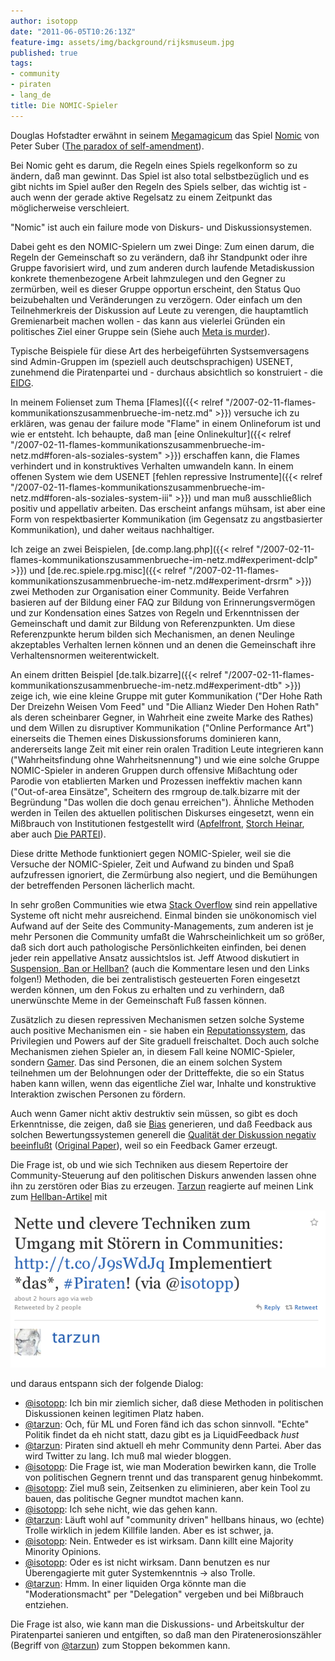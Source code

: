 ```yaml
---
author: isotopp
date: "2011-06-05T10:26:13Z"
feature-img: assets/img/background/rijksmuseum.jpg
published: true
tags:
- community
- piraten
- lang_de
title: Die NOMIC-Spieler
---
```

Douglas Hofstadter erwähnt in seinem
[Megamagicum](http://www.amazon.de/Metamagicum-Fragen-Essenz-Geist-Struktur/dp/360895774X)
das Spiel [Nomic](http://en.wikipedia.org/wiki/Nomic) von Peter Suber 
([The paradox of self-amendment](http://www.earlham.edu/~peters/writing/psa/)).

Bei Nomic geht es darum, die Regeln eines Spiels regelkonform so zu ändern,
daß man gewinnt. Das Spiel ist also total selbstbezüglich und es gibt nichts
im Spiel außer den Regeln des Spiels selber, das wichtig ist - auch wenn der
gerade aktive Regelsatz zu einem Zeitpunkt das möglicherweise verschleiert.

"Nomic" ist auch ein failure mode von Diskurs- und Diskussionsystemen. 

Dabei geht es den NOMIC-Spielern um zwei Dinge: Zum einen darum, die Regeln der
Gemeinschaft so zu verändern, daß ihr Standpunkt oder ihre Gruppe
favorisiert wird, und zum anderen durch laufende Metadiskussion konkrete
themenbezogene Arbeit lahmzulegen und den Gegner zu zermürben, weil es
dieser Gruppe opportun erscheint, den Status Quo beizubehalten und
Veränderungen zu verzögern. Oder einfach um den Teilnehmerkreis der
Diskussion auf Leute zu verengen, die hauptamtlich Gremienarbeit machen
wollen - das kann aus vielerlei Gründen ein politisches Ziel einer Gruppe
sein (Siehe auch 
[Meta is murder](http://www.codinghorror.com/blog/2009/07/meta-is-murder.html)).

Typische Beispiele für diese Art des herbeigeführten Systsemversagens sind
Admin-Gruppen im (speziell auch deutschsprachigen) USENET, zunehmend die
Piratenpartei und - durchaus absichtlich so konstruiert - die
[EIDG](http://de.wikipedia.org/wiki/Enquete-Kommission_Internet_und_digitale_Gesellschaft).

In meinem Folienset zum Thema
[Flames]({{< relref "/2007-02-11-flames-kommunikationszusammenbrueche-im-netz.md" >}}) versuche ich zu
erklären, was genau der failure mode "Flame" in einem Onlineforum ist und
wie er entsteht. Ich behaupte, daß man 
[eine Onlinekultur]({{< relref "/2007-02-11-flames-kommunikationszusammenbrueche-im-netz.md#foren-als-soziales-system" >}}) erschaffen
kann, die Flames verhindert und in konstruktives Verhalten umwandeln kann.
In einem offenen System wie dem USENET 
[fehlen repressive Instrumente]({{< relref "/2007-02-11-flames-kommunikationszusammenbrueche-im-netz.md#foren-als-soziales-system-iii" >}}) und man muß
ausschließlich positiv und appellativ arbeiten. Das erscheint anfangs
mühsam, ist aber eine Form von respektbasierter Kommunikation (im Gegensatz
zu angstbasierter Kommunikation), und daher weitaus nachhaltiger.

Ich zeige an zwei Beispielen,
[de.comp.lang.php]({{< relref "/2007-02-11-flames-kommunikationszusammenbrueche-im-netz.md#experiment-dclp" >}}) und
[de.rec.spiele.rpg.misc]({{< relref "/2007-02-11-flames-kommunikationszusammenbrueche-im-netz.md#experiment-drsrm" >}})
zwei Methoden zur Organisation einer Community. Beide Verfahren basieren auf
der Bildung einer FAQ zur Bildung von Erinnerungsvermögen und zur
Kondensation eines Satzes von Regeln und Erkenntnissen der Gemeinschaft und
damit zur Bildung von Referenzpunkten. Um diese Referenzpunkte herum bilden
sich Mechanismen, an denen Neulinge akzeptables Verhalten lernen können und
an denen die Gemeinschaft ihre Verhaltensnormen weiterentwickelt.

An einem dritten Beispiel
[de.talk.bizarre]({{< relref "/2007-02-11-flames-kommunikationszusammenbrueche-im-netz.md#experiment-dtb" >}}) zeige
ich, wie eine kleine Gruppe mit guter Kommunikation ("Der Hohe Rath Der
Dreizehn Weisen Vom Feed" und "Die Allianz Wieder Den Hohen Rath" als deren
scheinbarer Gegner, in Wahrheit eine zweite Marke des Rathes) und dem Willen
zu disruptiver Kommunikation ("Online Performance Art") einerseits die
Themen eines Diskussionsforums dominieren kann, andererseits lange Zeit mit
einer rein oralen Tradition Leute integrieren kann ("Wahrheitsfindung ohne
Wahrheitsnennung") und wie eine solche Gruppe NOMIC-Spieler in anderen
Gruppen durch offensive Mißachtung oder Parodie von etablierten Marken und
Prozessen ineffektiv machen kann ("Out-of-area Einsätze", Scheitern des
rmgroup de.talk.bizarre mit der Begründung "Das wollen die doch genau
erreichen"). Ähnliche Methoden werden in Teilen des aktuellen politischen
Diskurses eingesetzt, wenn ein Mißbrauch von Institutionen festgestellt wird
([Apfelfront](http://de.wikipedia.org/wiki/Front_Deutscher_%C3%84pfel),
[Storch Heinar](http://de.wikipedia.org/wiki/Storch_Heinar), aber auch 
[Die PARTEI](http://de.wikipedia.org/wiki/Partei_f%C3%BCr_Arbeit,_Rechtsstaat,_Tierschutz,_Elitenf%C3%B6rderung_und_basisdemokratische_Initiative)).

Diese dritte Methode funktioniert gegen NOMIC-Spieler, weil sie die Versuche
der NOMIC-Spieler, Zeit und Aufwand zu binden und Spaß aufzufressen
ignoriert, die Zermürbung also negiert, und die Bemühungen der betreffenden
Personen lächerlich macht.

In sehr großen Communities wie etwa 
[Stack Overflow](http://stackoverflow.com/) sind rein appellative Systeme oft nicht
mehr ausreichend. Einmal binden sie unökonomisch viel Aufwand auf der Seite
des Community-Managements, zum anderen ist je mehr Personen die Community
umfaßt die Wahrscheinlichkeit um so größer, daß sich dort auch pathologische
Persönlichkeiten einfinden, bei denen jeder rein appellative Ansatz
aussichtslos ist. Jeff Atwood diskutiert in 
[Suspension, Ban or Hellban?](http://www.codinghorror.com/blog/2011/06/suspension-ban-or-hellban.html)
(auch die Kommentare lesen und den Links folgen!) Methoden, die bei
zentralistisch gesteuerten Foren eingesetzt werden können, um den Fokus zu
erhalten und zu verhindern, daß unerwünschte Meme in der Gemeinschaft Fuß
fassen können.

Zusätzlich zu diesen repressiven Mechanismen setzen solche Systeme auch
positive Mechanismen ein - sie haben ein
[Reputationssystem](http://blog.stackoverflow.com/2010/10/membership-has-its-privileges/),
das Privilegien und Powers auf der Site graduell freischaltet. Doch auch
solche Mechanismen ziehen Spieler an, in diesem Fall keine NOMIC-Spieler,
sondern
[Gamer](http://www.techdirt.com/articles/20110517/16574414306/is-influence-number-is-it-based-twitter.shtml).
Das sind Personen, die an einem solchen System teilnehmen um der Belohnungen
oder der Dritteffekte, die so ein Status haben kann willen, wenn das
eigentliche Ziel war, Inhalte und konstruktive Interaktion zwischen Personen
zu fördern.

Auch wenn Gamer nicht aktiv destruktiv sein müssen, so gibt es doch
Erkenntnisse, die zeigen, daß sie
[Bias](http://www.technologyreview.com/web/23477/?a=f) generieren, und daß
Feedback aus solchen Bewertungssystemen generell die 
[Qualität der Diskussion negativ beeinflußt](http://arstechnica.com/science/news/2011/05/following-the-crowd-undermines-its-wisdom.ars)
([Original Paper](http://www.pnas.org/content/108/22/9020)), weil so ein
Feedback Gamer erzeugt.

Die Frage ist, ob und wie sich Techniken aus diesem Repertoire der
Community-Steuerung auf den politischen Diskurs anwenden lassen ohne ihn zu
zerstören oder Bias zu erzeugen. 
[Tarzun](http://twitter.com/tarzun)
reagierte auf meinen Link zum
[Hellban-Artikel](http://www.codinghorror.com/blog/2011/06/suspension-ban-or-hellban.html)
mit

![](/uploads/hellban-tweet.png)

und daraus entspann sich der folgende Dialog:

- [@isotopp](https://twitter.com/isotopp/status/77311584967475200): Ich bin
  mir ziemlich sicher, daß diese Methoden in politischen Diskussionen keinen
  legitimen Platz haben.
- [@tarzun](https://twitter.com/tarzun/status/77312183461085184): Och, für
  ML und Foren fänd ich das schon sinnvoll. "Echte" Politik findet da eh
  nicht statt, dazu gibt es ja LiquidFeedback *hust*
- [@tarzun](https://twitter.com/tarzun/status/77313413642072064): Piraten
  sind aktuell eh mehr Community denn Partei. Aber das wird Twitter zu lang.
  Ich muß mal wieder bloggen.
- [@isotopp](https://twitter.com/isotopp/status/77313644395900929): Die
  Frage ist, wie man Moderation bewirken kann, die Trolle von politischen
  Gegnern trennt und das transparent genug hinbekommt.
- [@isotopp](https://twitter.com/isotopp/status/77313764088758272): Ziel muß
  sein, Zeitsenken zu eliminieren, aber kein Tool zu bauen, das politische
  Gegner mundtot machen kann.
- [@isotopp](https://twitter.com/isotopp/status/77313802374365184): Ich sehe
  nicht, wie das gehen kann.
- [@tarzun](https://twitter.com/tarzun/status/77314452390809600): Läuft wohl
  auf "community driven" hellbans hinaus, wo (echte) Trolle wirklich in
  jedem Killfile landen. Aber es ist schwer, ja.
- [@isotopp](https://twitter.com/isotopp/status/77318305253294082): Nein.
  Entweder es ist wirksam. Dann killt eine Majority Minority Opinions.
- [@isotopp](https://twitter.com/isotopp/status/77318463462453248): Oder es
  ist nicht wirksam. Dann benutzen es nur Überengagierte mit guter
  Systemkenntnis -> also Trolle.
- [@tarzun](https://twitter.com/tarzun/status/77321438075424768): Hmm. In
  einer liquiden Orga könnte man die "Moderationsmacht" per "Delegation"
  vergeben und bei Mißbrauch entziehen.

Die Frage ist also, wie kann man die Diskussions- und Arbeitskultur der
Piratenpartei sanieren und entgiften, so daß man den Piratenerosionszähler
(Begriff von [@tarzun](https://twitter.com/tarzun/status/77096494607503362))
zum Stoppen bekommen kann.
